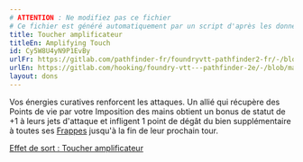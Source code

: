 ```yaml
---
# ATTENTION : Ne modifiez pas ce fichier
# Ce fichier est généré automatiquement par un script d'après les données du module Foundry VTT officiel et de sa traduction
title: Toucher amplificateur
titleEn: Amplifying Touch
id: Cy5W8U4yN9P1EvBy
urlFr: https://gitlab.com/pathfinder-fr/foundryvtt-pathfinder2-fr/-/blob/master/data/feats/Cy5W8U4yN9P1EvBy.htm
urlEn: https://gitlab.com/hooking/foundry-vtt---pathfinder-2e/-/blob/master/packs/data/feats.db/amplifying-touch.json
layout: dons
---
```

Vos énergies curatives renforcent les attaques. Un allié qui récupère des Points de vie par votre Imposition des mains obtient un bonus de statut de +1 à leurs jets d'attaque et infligent 1 point de dégât du bien supplémentaire à toutes ses [Frappes](../actions/frapper.html) jusqu'à la fin de leur prochain tour.

[Effet de sort : Toucher amplificateur](../effet-sorts/.html)
